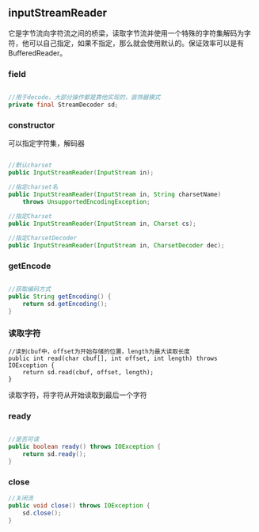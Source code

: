 ## inputStreamReader

它是字节流向字符流之间的桥梁，读取字节流并使用一个特殊的字符集解码为字符，他可以自己指定，如果不指定，那么就会使用默认的。保证效率可以是有BufferedReader。

### field

```java

//用于decode，大部分操作都是靠他实现的，装饰器模式
private final StreamDecoder sd;

```
### constructor

可以指定字符集，解码器

```java

//默认charset
public InputStreamReader(InputStream in);

//指定charset名
public InputStreamReader(InputStream in, String charsetName)
    throws UnsupportedEncodingException;
    
//指定Charset
public InputStreamReader(InputStream in, Charset cs);

//指定CharsetDecoder
public InputStreamReader(InputStream in, CharsetDecoder dec);


```
### getEncode

```java

//获取编码方式
public String getEncoding() {
    return sd.getEncoding();
}
```
### 读取字符

```
//读到cbuf中，offset为开始存储的位置，length为最大读取长度
public int read(char cbuf[], int offset, int length) throws IOException {
    return sd.read(cbuf, offset, length);
}
```

读取字符，将字符从开始读取到最后一个字符

### ready

```java

//是否可读
public boolean ready() throws IOException {
    return sd.ready();
}


```

### close

```java
//关闭流
public void close() throws IOException {
    sd.close();
}

```